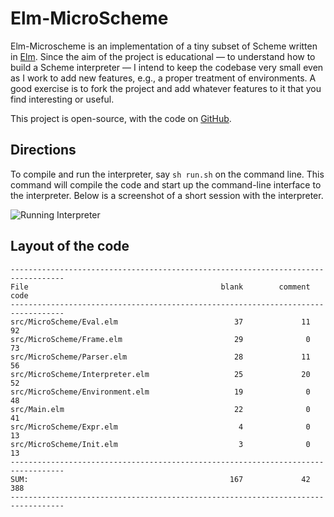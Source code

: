 # Elm-MicroScheme

Elm-Microscheme is an implementation of a tiny
subset of Scheme written in [Elm](https://elm-lang.org).
Since the aim of the project is educational — to understand
how to build a Scheme interpreter — I intend to 
keep the codebase very small even as I work to 
add new features, e.g., a proper treatment
of environments. A good exercise is to 
fork the project and 
add whatever features to it that you find interesting
or useful.

This project is open-source, with the code
on [GitHub](https://github.com/jxxcarlson/elm-microscheme).

## Directions

To compile and run the interpreter, say `sh run.sh` 
on the command line.  This command will compile 
the code and start up the command-line interface
to the interpreter.  Below is a screenshot of 
a short session with the interpreter. 



![Running Interpreter](https://imagedelivery.net/9U-0Y4sEzXlO6BXzTnQnYQ/7bb38caa-c314-48f0-6626-a90140b12c00/public
)


## Layout of the code


```text
----------------------------------------------------------------------------------
File                                           blank        comment           code
----------------------------------------------------------------------------------
src/MicroScheme/Eval.elm                          37             11             92
src/MicroScheme/Frame.elm                         29              0             73
src/MicroScheme/Parser.elm                        28             11             56
src/MicroScheme/Interpreter.elm                   25             20             52
src/MicroScheme/Environment.elm                   19              0             48
src/Main.elm                                      22              0             41
src/MicroScheme/Expr.elm                           4              0             13
src/MicroScheme/Init.elm                           3              0             13
----------------------------------------------------------------------------------
SUM:                                             167             42            388
----------------------------------------------------------------------------------
```






